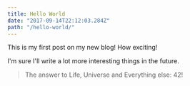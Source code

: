 ```yaml
---
title: Hello World
date: "2017-09-14T22:12:03.284Z"
path: "/hello-world/"
---
```


This is my first post on my new blog! How exciting!

I'm sure I'll write a lot more interesting things in the future.

>The answer to Life, Universe and Everything else: 42!
